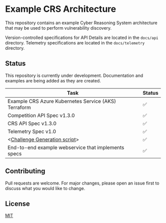 # Example CRS Architecture

This repository contains an example Cyber Reasoning System architecture that may be used to perform vulnerability discovery.

Version-controlled specifications for API Details are located in the `docs/api` directory. Telemetry specifications are located in the `docs/telemetry` directory.

## Status

This repository is currently under development. Documentation and examples are being added as they are created.

| Task                                                                                     | Status |
| ---------------------------------------------------------------------------------------- | ------ |
| Example CRS Azure Kubernetes Service (AKS) Terraform                                     | ✅     |
| Competition API Spec v1.3.0                                                              | ✅     |
| CRS API Spec v1.3.0                                                                      | ✅     |
| Telemetry Spec v1.0                                                                      | ✅     |
| <[Challenge Generation script](https://github.com/aixcc-finals/generate-challenge-task)> | ✅     |
| End-to-end example webservice that implements specs                                      | ✅     |

## Contributing

Pull requests are welcome. For major changes, please open an issue first
to discuss what you would like to change.

## License

[MIT](https://choosealicense.com/licenses/mit/)
